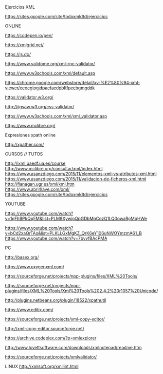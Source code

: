   Ejercicios XML  
  
  https://sites.google.com/site/todoxmldtd/ejercicios  
  
  
  ONLINE  

https://codepen.io/pen/  

https://xmlgrid.net/  

https://js.do/  

https://www.validome.org/xml-rpc-validator/  

https://www.w3schools.com/xml/default.asp  

https://chrome.google.com/webstore/detail/xv-%E2%80%94-xml-viewer/eeocglpgjdpaefaedpblffpeebgmgddk  

https://validator.w3.org/  

http://jigsaw.w3.org/css-validator/  

https://www.w3schools.com/xml/xml_validator.asp   

https://www.mclibre.org/   

Expresiones xpath online

http://xpather.com/  





CURSOS // TUTOS  

http://ixml.uaedf.ua.es/course  
http://www.mclibre.org/consultar/xml/index.html  
https://www.asanzdiego.com/2015/11/elementos-xml-vs-atributos-xml.html  
https://www.asanzdiego.com/2015/11/validacion-de-ficheros-xml.html  
http://flanagan.ugr.es/xml/xml.htm  
https://www.abrirllave.com/xml/  
https://sites.google.com/site/todoxmldtd/ejercicios
  
  

YOUTUBE  

https://www.youtube.com/watch?v=1qFhBPkQqEM&list=PLM8XywipQpGDbMqCozQ1LQ0owaRgMqHWe  

https://www.youtube.com/watch?v=bCd2xaQrTAo&list=PLKLLGxMgKZ_QrK6eY106uNWOYmzmA61_B  
https://www.youtube.com/watch?v=7bvvfBAcPMA
  
  


PC  

http://basex.org/  

https://www.oxygenxml.com/  

https://sourceforge.net/projects/npp-plugins/files/XML%20Tools/  

https://sourceforge.net/projects/npp-plugins/files/XML%20Tools/Xml%20Tools%202.4.2%20r1057%20Unicode/  

http://plugins.netbeans.org/plugin/18522/xpathutil  

https://www.editix.com/  

https://sourceforge.net/projects/xml-copy-editor/  

http://xml-copy-editor.sourceforge.net/  

https://archive.codeplex.com/?p=xmlexplorer  

http://www.lovettsoftware.com/downloads/xmlnotepad/readme.htm  

https://sourceforge.net/projects/xmlvalidator/  

LINUX http://xmlsoft.org/xmllint.html  




